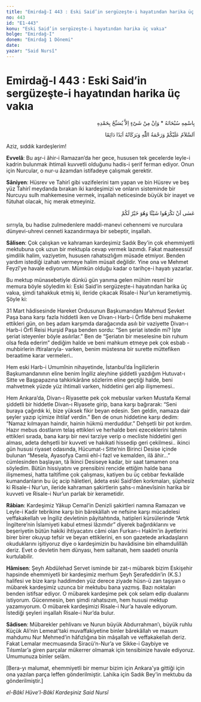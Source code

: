 ```yaml
---
title: "Emirdağ-I 443 : Eski Said’in sergüzeşte-i hayatından harika üç vakıa"
no: 443
id: "E1-443"
konu: "Eski Said’in sergüzeşte-i hayatından harika üç vakıa"
bolge: "Emirdağ-I"
donem: "Emirdağ 1 Dönemi"
date: 
yazar: "Said Nursî"
---
```


# Emirdağ-I 443 : Eski Said’in sergüzeşte-i hayatından harika üç vakıa

<p class="arabic" dir="rtl" title="Meal: “Subhân Allah’ın adıyla” * “Hiçbir şey yoktur ki O'nu hamd ile tesbih etmesin” [İsrâ 17:44]">بِاسْمِهِ سُبْحَانَهُ * وَاِنْ مِنْ شَىْءٍ اِلاَّ يُسَبِّحُ بِحَمْدِهِ</p>

<p class="arabic" dir="rtl" title="Meal: “Allah’ın selâmı, rahmeti ve bereketleri, ebedî ve dâimî olarak üzerinize olsun.”">اَلسَّلاَمُ عَلَيْكُمْ وَرَحْمَةُ اللّٰهِ وَبَرَكَاتُهُ اَبَدًا دَائِمًا</p>

Aziz, sıddık kardeşlerim!

**Evvelâ**: Bu aşr-i âhir-i Ramazan’da her gece, hususen tek gecelerde leyle-i kadrin bulunmak ihtimali kuvvetli olduğunu hadis-i şerif ferman ediyor. Onun için Nurcular, o nur-u âzamdan istifadeye çalışmak gerektir.

**Sâniyen**: Hüsrev ve Tahirî gibi vazifelerini tam yapan ve bin Hüsrev ve beş yüz Tahirî meydanda bırakan iki kardeşimizi ve onların sisteminde bir Nurcuyu sulh mahkemesine vermek, inşallah neticesinde büyük bir inayet ve fütuhat olacak, hiç merak etmeyiniz.

<p class="arabic" dir="rtl" title="Meal: “Olur ki, bir şey sizin için hayırlı iken, siz onu hoş görmezsiniz.” [Bakara Sûresi, 2:216]">عَسٰى‮ ‬اَنْ‮ ‬تَكْرَهُوا‮ ‬شَيْئًا‮ ‬وَهُوَ‮ ‬خَيْرٌ‮ ‬لَكُمْ</p>

sırrıyla, bu hadise zulmedenlere maddi-manevi cehennemi ve nurculara dünyevi-uhrevi cenneti kazandırmaya bir sebeptir, inşallah.

**Sâlisen**: Çok çalışkan ve kahraman kardeşimiz Sadık Bey'in çok ehemmiyetli mektubuna çok uzun bir mektupla cevap vermek lazımdı. Fakat maateessüf şimdilik halim, vaziyetim, hususen rahatsızlığım müsade etmiyor. Benden yardım istediği izahatı vermeye halim müsait değildir. Yine ona ve Mehmet Feyzî'ye havale ediyorum. Mümkün olduğu kadar o tarihçe-i hayatı yazarlar.

Bu mektup münasebetiyle dünkü gün yanıma gelen mühim resmî bir memura böyle söyledim ki: Eski Said’in sergüzeşte-i hayatından harika üç vakıa, şimdi tahakkuk etmiş ki, ileride çıkacak Risale-i Nur’un kerametiymiş. Şöyle ki:

31 Mart hâdisesinde Hareket Ordusunun Başkumandanı Mahmud Şevket Paşa bana karşı fazla hiddetli iken ve Divan-ı Harb-i Örfîde beni muhakeme ettikleri gün, on beş adam karşımda darağacında asılı bir vaziyette Divan-ı Harb-i Örfî Reisi Hurşid Paşa benden sordu: “Sen şeriat istedin mi? İşte şeriat isteyenler böyle asılırlar.” Ben de “Şeriatın bir meselesine bin ruhum olsa feda ederim” dediğim halde ve beni mahkum etmeye pek çok esbab -muhbirlerin iftiralarıyla- varken, benim müstesna bir surette müttefiken beraatime karar vermeleri..

Hem eski Harb-i Umumînin nihayetinde, İstanbul’da İngilizlerin Başkumandanının eline benim İngiliz aleyhine şiddetli yazdığım Hutuvat-ı Sitte ve Başpapazına tahkirkârâne sözlerim eline geçtiği halde, beni mahvetmek yüzde yüz ihtimali varken, hiddetini geri alıp ilişmemesi..

Hem Ankara’da, Divan-ı Riyasette pek çok mebuslar varken Mustafa Kemal şiddetli bir hiddetle Divan-ı Riyasete girip, bana karşı bağırarak: “Seni buraya çağırdık ki, bize yüksek fikir beyan edesin. Sen geldin, namaza dair şeyler yazıp içimize ihtilaf verdin.” Ben de onun hiddetine karşı dedim: “Namaz kılmayan haindir, hainin hükmü merduddur.” Dehşetli bir pot kırdım. Hazır mebus dostlarım telaş ettikleri ve herhalde beni ezeceklerini tahmin ettikleri sırada, bana karşı bir nevi tarziye verip o mecliste hiddetini geri alması, adeta dehşetli bir kuvveti ve hakikati hissedip geri çekilmesi.. ikinci gün hususi riyaset odasında, Hücumat-ı Sitte’nin Birinci Desise içinde bulunan “Mesela, Ayasofya Camii ehl-i fazl ve kemalden, ilâ âhir...” cümlesinden başlayan, tâ İkinci Desiseye kadar, bir saat tamamen ona söyledim. Bütün hissiyatını ve prensibini rencide ettiğim halde bana ilişmemesi, hatta taltifime çok çalışması, katiyen bu üç cebbar fevkalâde kumandanların bu üç acip hâletleri, âdeta eski Said’den korkmaları, şüphesiz ki Risale-i Nur’un, ileride kahraman şakirtlerin şahs-ı mânevîsinin harika bir kuvveti ve Risale-i Nur’un parlak bir kerametidir.

**Râbian**: Kardeşimiz Yâkup Cemal’in Denizli şakirtleri namına Ramazan ve Leyle-i Kadir tebrikine karşı bin bârekâllah ve nefsine karşı mücadelesi veffakakellah ve İngiliz devletinin pâyitahtında, hatipleri kürsülerinde “Artık İngiltere’nin İslamiyeti kabul etmesi lâzımdır” diyerek bağırdıklarını ve beşeriyetin bütün hakiki ihtiyacatını câmi olan Furkan-ı Hakîm'in âyetlerini birer birer okuyup tefsir ve beyan ettiklerini, en son gazetede arkadaşların okuduklarını işitiyoruz diye o kardeşimizin bu havâdisine bin elhamdulillâh deriz. Evet o devletin hem dünyası, hem saltanatı, hem saadeti onunla kurtulabilir.

**Hâmisen**: Şeyh Abdülehad Servet isminde bir zat-ı mübarek bizim Eskişehir hapsinde ehemmiyetli bir kardeşimiz merhum Şeyh Şerafeddin’in (K.S.) halifesi ve bize karşı haddimden yüz derece ziyade hüsn-ü zan taşıyan o mübarek kardeşimiz uzunca bir mektubu bana yazmış. Bazı noktaları benden istifsar ediyor. O mübarek kardeşime pek çok selam edip dualarını istiyorum. Gücenmesin, ben şimdi rahatsızım, hem hususi mektup yazamıyorum. O mübarek kardeşimizi Risale-i Nur’a havale ediyorum. İstediği şeyleri inşallah Risale-i Nur’da bulur.

**Sâdisen**: Mübarekler pehlivanı ve Nurun büyük Abdurrahman’ı, büyük ruhlu Küçük Ali’nin Lemeat’taki muvaffakiyetine binler bârekâllah ve masum mahdumu Nur Mehmed’in hâfızlığına bin mâşallah ve veffakakellah deriz. Fakat Lemalar mecmuasında Siracü’n-Nur’a ve Sikke-i Gaybiye ve Tılsımlar’a giren parçalar mükerrer olmamak için tensibinize havale ediyoruz. Umumunuza binler selâm.

<p class="takdim">[Bera-yı malumat, ehemmiyetli bir memur bizim için Ankara'ya gittiği için ona yazılan parça leffen gönderilmiştir. Lahika için Sadık Bey'in mektubu da gönderilmiştir.]</p>

*el-Bâkî Hüve’l-Bâkî*
*Kardeşiniz*
*Said Nursî*
